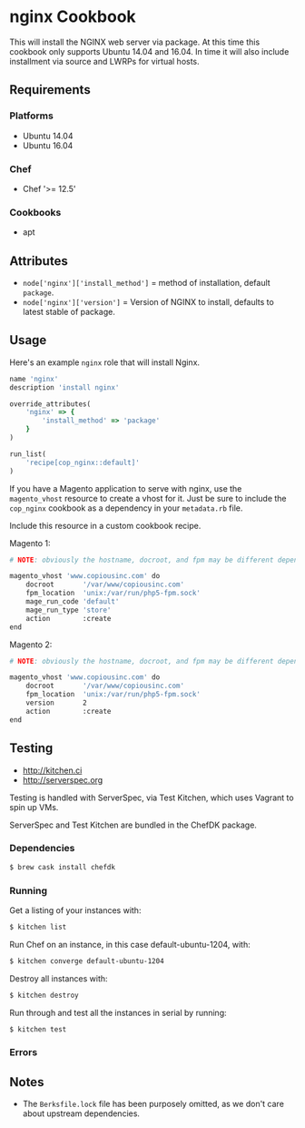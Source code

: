 # nginx Cookbook
This will install the NGINX web server via package.  At this time this cookbook only supports Ubuntu 14.04 and 16.04.  In time it will also include installment via source and LWRPs for virtual hosts.

## Requirements
### Platforms
- Ubuntu 14.04
- Ubuntu 16.04

### Chef
- Chef '>= 12.5'

### Cookbooks
- apt

## Attributes
- `node['nginx']['install_method']` = method of installation, default `package`.
- `node['nginx']['version']` = Version of NGINX to install, defaults to latest
  stable of package.

## Usage
Here's an example `nginx` role that will install Nginx.

```ruby
name 'nginx'
description 'install nginx'

override_attributes(
    'nginx' => {
        'install_method' => 'package'
    }
)

run_list(
    'recipe[cop_nginx::default]'
)
```

If you have a Magento application to serve with nginx, use the `magento_vhost` resource to
create a vhost for it. Just be sure to include the `cop_nginx` cookbook as a dependency in your `metadata.rb` file.

Include this resource in a custom cookbook recipe.

Magento 1:
```bash
# NOTE: obviously the hostname, docroot, and fpm may be different depending on your stack

magento_vhost 'www.copiousinc.com' do
    docroot       '/var/www/copiousinc.com'
    fpm_location  'unix:/var/run/php5-fpm.sock'
    mage_run_code 'default'
    mage_run_type 'store'
    action        :create
end
```

Magento 2:
```bash
# NOTE: obviously the hostname, docroot, and fpm may be different depending on your stack

magento_vhost 'www.copiousinc.com' do
    docroot       '/var/www/copiousinc.com'
    fpm_location  'unix:/var/run/php5-fpm.sock'
    version       2
    action        :create
end
```

## Testing
* http://kitchen.ci
* http://serverspec.org

Testing is handled with ServerSpec, via Test Kitchen, which uses Vagrant to spin up VMs.

ServerSpec and Test Kitchen are bundled in the ChefDK package.

### Dependencies
```bash
$ brew cask install chefdk
```

### Running
Get a listing of your instances with:

```bash
$ kitchen list
```

Run Chef on an instance, in this case default-ubuntu-1204, with:

```bash
$ kitchen converge default-ubuntu-1204
```

Destroy all instances with:

```bash
$ kitchen destroy
```

Run through and test all the instances in serial by running:

```bash
$ kitchen test
```

### Errors

## Notes
* The `Berksfile.lock` file has been purposely omitted, as we don't care about upstream dependencies.
